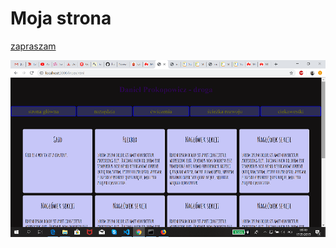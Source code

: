 # Moja strona 

[zapraszam](https://doneilprakapawecz.github.io/homepage-gulp/)

![Logo wtf](gt/strona.png)
